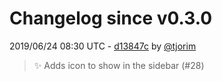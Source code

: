 # Changelog since v0.3.0

2019/06/24 08:30 UTC - [d13847c](https://github.com/hassio-addons/addon-grocy/commit/d13847c323a42a678563d871fc715b29111a0d5e) by [@tjorim](https://github.com/tjorim)
> ✨ Adds icon to show in the sidebar (#28) 

